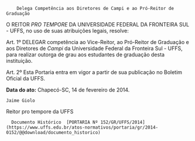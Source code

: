         Delega Competência aos Diretores de Campi e ao Pró-Reitor de Graduação  

O REITOR *PRO TEMPORE* DA UNIVERSIDADE FEDERAL DA FRONTEIRA SUL - UFFS, no uso de suas atribuições legais, resolve:

 Art. 1º DELEGAR competência ao Vice-Reitor, ao Pró-Reitor de Graduação e aos Diretores de *Campi* da Universidade Federal da Fronteira Sul - UFFS, para realizar outorga de grau aos estudantes de graduação desta instituição.

 Art. 2º Esta Portaria entra em vigor a partir de sua publicação no Boletim Oficial da UFFS.

  

   **Data do ato:** Chapecó-SC, 14 de fevereiro de 2014.   
 

    Jaime Giolo    
 Reitor pro tempore da UFFS 

      Documento Histórico  [PORTARIA Nº 152/GR/UFFS/2014](https://www.uffs.edu.br/atos-normativos/portaria/gr/2014-0152/@@download/documento_historico)     
      
